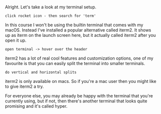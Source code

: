 Alright. Let's take a look at my terminal setup.

```
click rocket icon - then search for 'term'
```


In this course I won't be using the builtin terminal that comes with my macOS. Instead I've installed a popular alternative called iterm2. It shows up as iterm on the launch screen here, but it actually called iterm2 after you open it up.

```
open terminal -> hover over the header
```


iterm2 has a lot of real cool features and customization options, one of my favourite is that you can easily split the terminal into smaller terminals.

```
do vertical and horizontal splits
```

iterm2 is only available on macs. So if you're a mac user then you might like to give iterm2 a try.



For everyone else, you may already be happy with the terminal that you're currently using, but if not, then there's another terminal that looks quite promising and it's called hyper.